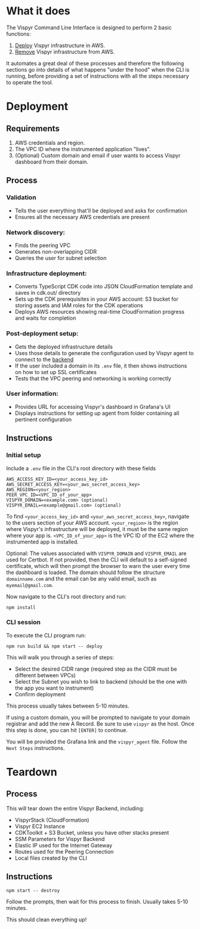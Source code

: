 # What it does

The Vispyr Command Line Interface is designed to perform 2 basic functions:

1. [Deploy](##deployment) Vispyr infrastructure in AWS.
2. [Remove](##teardown) Vispyr infrastructure from AWS.

It automates a great deal of these processes and therefore the following sections go into details of what happens "under the hood" when the CLI is running, before providing a set of instructions with all the steps necessary to operate the tool.

# Deployment

## Requirements

1. AWS credentials and region.
2. The VPC ID where the instrumented application "lives".
3. (Optional) Custom domain and email if user wants to access Vispyr dashboard from their domain.

## Process

### Validation
* Tells the user everything that'll be deployed and asks for confirmation
* Ensures all the necessary AWS credentials are present
### Network discovery:
* Finds the peering VPC
* Generates non-overlapping CIDR
* Queries the user for subnet selection
### Infrastructure deployment:
* Converts TypeScript CDK code into JSON CloudFormation template and saves in cdk.out/ directory
* Sets up the CDK prerequisites in your AWS account: S3 bucket for storing assets and IAM roles for the CDK operations
* Deploys AWS resources showing real-time CloudFormation progress and waits for completion
### Post-deployment setup: 
* Gets the deployed infrastructure details 
* Uses those details to generate the configuration used by Vispyr agent to connect to the [backend](https://github.com/Vispyr/vispyr-backend "Go to Vispyr backend")
* If the user included a domain in its `.env` file, it then shows instructions on how to set up SSL certificates
* Tests that the VPC peering and networking is working correctly
### User information: 
* Provides URL for accessing Vispyr's dashboard in Grafana's UI
* Displays instructions for setting up agent from folder containing all pertinent configuration

## Instructions

### Initial setup

Include a `.env` file in the CLI's root directory with these fields

```
AWS_ACCESS_KEY_ID=<your_access_key_id>
AWS_SECRET_ACCESS_KEY=<your_aws_secret_access_key>
AWS_REGION=<your_region>
PEER_VPC_ID=<VPC_ID_of_your_app>
VISPYR_DOMAIN=<example.com> (optional)
VISPYR_EMAIL=<example@gmail.com> (optional)
```

To find `<your_access_key_id>` and `<your_aws_secret_access_key>`, navigate to the users section of your AWS account. `<your_region>` is the region where Vispyr's infrastructure will be deployed, it must be the same region where your app is. `<VPC_ID_of_your_app>` is the VPC ID of the EC2 where the instrumented app is installed.

Optional:
The values associated with `VISPYR_DOMAIN` and `VISPYR_EMAIL` are used for Certbot. If not provided, then the CLI will default to a self-signed certificate, which will then prompt the browser to warn the user every time the dashboard is loaded. The domain should follow the structure `domainname.com` and the email can be any valid email, such as `myemail@gmail.com`.

Now navigate to the CLI's root directory and run:

```
npm install
```

### CLI session

To execute the CLI program run:

```
npm run build && npm start -- deploy
```

This will walk you through a series of steps:
- Select the desired CIDR range (required step as the CIDR must be different between VPCs)
- Select the Subnet you wish to link to backend (should be the one with the app you want to instrument)
- Confirm deployment

This process usually takes between 5-10 minutes.

If using a custom domain, you will be prompted to navigate to your domain registrar and add the new A Record. Be sure to use `vispyr` as the host. Once this step is done, you can hit `[ENTER]` to continue.

You will be provided the Grafana link and the `vispyr_agent` file. Follow the `Next Steps` instructions.

# Teardown

## Process

This will tear down the entire Vispyr Backend, including:
- VispyrStack (CloudFormation)
- Vispyr EC2 Instance
- CDKToolkit + S3 Bucket, unless you have other stacks present
- SSM Parameters for Vispyr Backend
- Elastic IP used for the Internet Gateway
- Routes used for the Peering Connection
- Local files created by the CLI

## Instructions

```
npm start -- destroy
```

Follow the prompts, then wait for this process to finish. Usually takes 5-10 minutes.

This should clean everything up!
